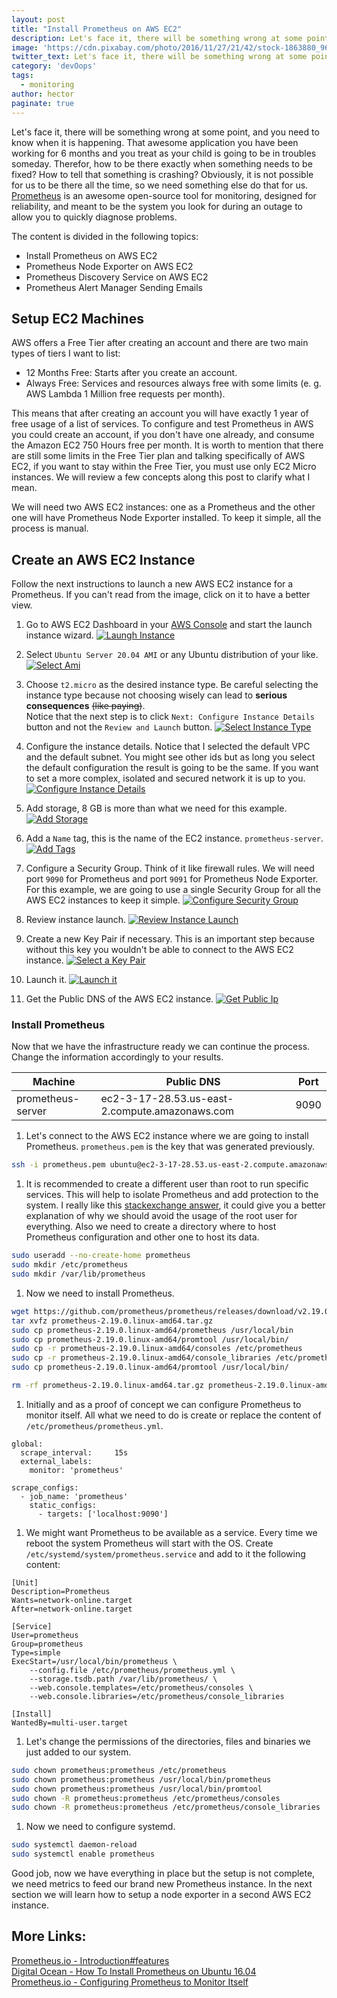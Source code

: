 ```yaml
---
layout: post
title: "Install Prometheus on AWS EC2"
description: Let's face it, there will be something wrong at some point, and you need to know when it is happening. 
image: 'https://cdn.pixabay.com/photo/2016/11/27/21/42/stock-1863880_960_720.jpg'
twitter_text: Let's face it, there will be something wrong at some point, and you need to know when it is happening. 
category: 'devOops'
tags:
  - monitoring
author: hector
paginate: true
---
```


Let's face it, there will be something wrong at some point, and you need to know when it is happening. That awesome application you have been working for 6 months and you treat as your child is going to be in troubles someday. Therefor, how to be there exactly when something needs to be fixed? How to tell that something is crashing? Obviously, it is not possible for us to be there all the time, so we need something else do that for us. [Prometheus](https://prometheus.io) is an awesome open-source tool for monitoring, designed for reliability, and meant to be the system you look for during an outage to allow you to quickly diagnose problems.

The content is divided in the following topics:
- Install Prometheus on AWS EC2
- Prometheus Node Exporter on AWS EC2
- Prometheus Discovery Service on AWS EC2
- Prometheus Alert Manager Sending Emails

 
## Setup EC2 Machines

AWS offers a Free Tier after creating an account and there are two main types of tiers I want to list:

* 12 Months Free: Starts after you create an account. 
* Always Free: Services and resources always free with some limits (e. g. AWS Lambda 1 Million free requests per month). 

This means that after creating an account you will have exactly 1 year of free usage of a list of services. To configure and test Prometheus in AWS you could create an account, if you don't have one already, and consume the Amazon EC2 750 Hours free per month. It is worth to mention that there are still some limits in the Free Tier plan and talking specifically of AWS EC2, if you want to stay within the Free Tier, you must use only EC2 Micro instances. We will review a few concepts along this post to clarify what I mean. 

We will need two AWS EC2 instances: one as a Prometheus and the other one will have Prometheus Node Exporter installed. To keep it simple, all the process is manual. 

## Create an AWS EC2 Instance

Follow the next instructions to launch a new AWS EC2 instance for a Prometheus. If you can't read from the image, click on it to have a better view.

1. Go to AWS EC2 Dashboard in your [AWS Console](https://console.aws.amazon.com) and start the launch instance wizard. 
[![Laungh Instance](https://hndoss-blog-bucket.s3.amazonaws.com/2020-06-14-prometheus-on-aws-ec2-part1/1-launch-instance.png)](https://hndoss-blog-bucket.s3.amazonaws.com/2020-06-14-prometheus-on-aws-ec2-part1/1-launch-instance.png)

1. Select `Ubuntu Server 20.04 AMI` or any Ubuntu distribution of your like. 
[![Select Ami](https://hndoss-blog-bucket.s3.amazonaws.com/2020-06-14-prometheus-on-aws-ec2-part1/2-select-ami.png)](https://hndoss-blog-bucket.s3.amazonaws.com/2020-06-14-prometheus-on-aws-ec2-part1/2-select-ami.png)

1. Choose `t2.micro` as the desired instance type. Be careful selecting the instance type because not choosing wisely can lead to **serious consequences** ~~(like paying)~~.   
Notice that the next step is to click `Next: Configure Instance Details` button and not the `Review and Launch` button. 
[![Select Instance Type](https://hndoss-blog-bucket.s3.amazonaws.com/2020-06-14-prometheus-on-aws-ec2-part1/3-select-instance-type.png)](https://hndoss-blog-bucket.s3.amazonaws.com/2020-06-14-prometheus-on-aws-ec2-part1/3-select-instance-type.png)

1. Configure the instance details. Notice that I selected the default VPC and the default subnet. You might see other ids but as long you select the default configuration the result is going to be the same. If you want to set a more complex, isolated and secured network it is up to you.
[![Configure Instance Details](https://hndoss-blog-bucket.s3.amazonaws.com/2020-06-14-prometheus-on-aws-ec2-part1/4-configure-instance-details.png)](https://hndoss-blog-bucket.s3.amazonaws.com/2020-06-14-prometheus-on-aws-ec2-part1/4-configure-instance-details.png)

1. Add storage, 8 GB is more than what we need for this example.
[![Add Storage](https://hndoss-blog-bucket.s3.amazonaws.com/2020-06-14-prometheus-on-aws-ec2-part1/5-add-storage.png)](https://hndoss-blog-bucket.s3.amazonaws.com/2020-06-14-prometheus-on-aws-ec2-part1/5-add-storage.png)

1. Add a `Name` tag, this is the name of the EC2 instance. `prometheus-server`. 
[![Add Tags](https://hndoss-blog-bucket.s3.amazonaws.com/2020-06-14-prometheus-on-aws-ec2-part1/6-add-tags.png)](https://hndoss-blog-bucket.s3.amazonaws.com/2020-06-14-prometheus-on-aws-ec2-part1/6-add-tags.png)

1. Configure a Security Group. Think of it like firewall rules. We will need port `9090` for Prometheus and port `9091` for Prometheus Node Exporter. For this example, we are going to use a single Security Group for all the AWS EC2 instances to keep it simple.
[![Configure Security Group](https://hndoss-blog-bucket.s3.amazonaws.com/2020-06-14-prometheus-on-aws-ec2-part1/7-configure-security-group.png)](https://hndoss-blog-bucket.s3.amazonaws.com/2020-06-14-prometheus-on-aws-ec2-part1/7-configure-security-group.png)

1. Review instance launch.
[![Review Instance Launch](https://hndoss-blog-bucket.s3.amazonaws.com/2020-06-14-prometheus-on-aws-ec2-part1/8-review-instance-launch.png)](https://hndoss-blog-bucket.s3.amazonaws.com/2020-06-14-prometheus-on-aws-ec2-part1/8-review-instance-launch.png)

1. Create a new Key Pair if necessary. This is an important step because without this key you wouldn't be able to connect to the AWS EC2 instance.
[![Select a Key Pair](https://hndoss-blog-bucket.s3.amazonaws.com/2020-06-14-prometheus-on-aws-ec2-part1/9-select-key-pair.png)](https://hndoss-blog-bucket.s3.amazonaws.com/2020-06-14-prometheus-on-aws-ec2-part1/9-select-key-pair.png)

1. Launch it.
[![Launch it](https://hndoss-blog-bucket.s3.amazonaws.com/2020-06-14-prometheus-on-aws-ec2-part1/10-launch.png)](https://hndoss-blog-bucket.s3.amazonaws.com/2020-06-14-prometheus-on-aws-ec2-part1/10-launch.png)

1. Get the Public DNS of the AWS EC2 instance.
[![Get Public Ip](https://hndoss-blog-bucket.s3.amazonaws.com/2020-06-14-prometheus-on-aws-ec2-part1/11-get-public-dns.png)](https://hndoss-blog-bucket.s3.amazonaws.com/2020-06-14-prometheus-on-aws-ec2-part1/11-get-public-dns.png)

### Install Prometheus

Now that we have the infrastructure ready we can continue the process. Change the information accordingly to your results.

| Machine | Public DNS | Port |
|---------|-----------|------|
|prometheus-server| ec2-3-17-28.53.us-east-2.compute.amazonaws.com | 9090 |

1. Let's connect to the AWS EC2 instance where we are going to install Prometheus. `prometheus.pem` is the key that was generated previously.
```bash
ssh -i prometheus.pem ubuntu@ec2-3-17-28.53.us-east-2.compute.amazonaws.com
```

1. It is recommended to create a different user than root to run specific services. This will help to isolate Prometheus and add protection to the system. I really like this [stackexchange answer](https://apple.stackexchange.com/questions/192365/is-it-ok-to-use-the-root-user-as-a-normal-user/192422#192422), it could give you a better explanation of why we should avoid the usage of the root user for everything. Also we need to create a directory where to host Prometheus configuration and other one to host its data.
```bash
sudo useradd --no-create-home prometheus
sudo mkdir /etc/prometheus
sudo mkdir /var/lib/prometheus
```

1. Now we need to install Prometheus.
```bash
wget https://github.com/prometheus/prometheus/releases/download/v2.19.0/prometheus-2.19.0.linux-amd64.tar.gz
tar xvfz prometheus-2.19.0.linux-amd64.tar.gz
sudo cp prometheus-2.19.0.linux-amd64/prometheus /usr/local/bin
sudo cp prometheus-2.19.0.linux-amd64/promtool /usr/local/bin/
sudo cp -r prometheus-2.19.0.linux-amd64/consoles /etc/prometheus
sudo cp -r prometheus-2.19.0.linux-amd64/console_libraries /etc/prometheus
sudo cp prometheus-2.19.0.linux-amd64/promtool /usr/local/bin/

rm -rf prometheus-2.19.0.linux-amd64.tar.gz prometheus-2.19.0.linux-amd64
```

1. Initially and as a proof of concept we can configure Prometheus to monitor itself. All what we need to do is create or replace the content of `/etc/prometheus/prometheus.yml`.
```
global:
  scrape_interval:     15s
  external_labels:
    monitor: 'prometheus'

scrape_configs:
  - job_name: 'prometheus'
    static_configs:
      - targets: ['localhost:9090']
```

1. We might want Prometheus to be available as a service. Every time we reboot the system Prometheus will start with the OS. Create `/etc/systemd/system/prometheus.service` and add to it the following content:
```
[Unit]
Description=Prometheus
Wants=network-online.target
After=network-online.target

[Service]
User=prometheus
Group=prometheus
Type=simple
ExecStart=/usr/local/bin/prometheus \
    --config.file /etc/prometheus/prometheus.yml \
    --storage.tsdb.path /var/lib/prometheus/ \
    --web.console.templates=/etc/prometheus/consoles \
    --web.console.libraries=/etc/prometheus/console_libraries

[Install]
WantedBy=multi-user.target
```

1. Let's change the permissions of the directories, files and binaries we just added to our system.
```bash
sudo chown prometheus:prometheus /etc/prometheus
sudo chown prometheus:prometheus /usr/local/bin/prometheus
sudo chown prometheus:prometheus /usr/local/bin/promtool
sudo chown -R prometheus:prometheus /etc/prometheus/consoles
sudo chown -R prometheus:prometheus /etc/prometheus/console_libraries
```

1. Now we need to configure systemd.
```bash
sudo systemctl daemon-reload
sudo systemctl enable prometheus
```

Good job, now we have everything in place but the setup is not complete, we need metrics to feed our brand new Prometheus instance. In the next section we will learn how to setup a node exporter in a second AWS EC2 instance.

## More Links:
[Prometheus.io - Introduction#features](https://prometheus.io/docs/introduction/overview/#features)  
[Digital Ocean - How To Install Prometheus on Ubuntu 16.04](https://www.digitalocean.com/community/tutorials/how-to-install-prometheus-on-ubuntu-16-04)  
[Prometheus.io - Configuring Prometheus to Monitor Itself](https://prometheus.io/docs/prometheus/latest/getting_started/#configuring-prometheus-to-monitor-itself)